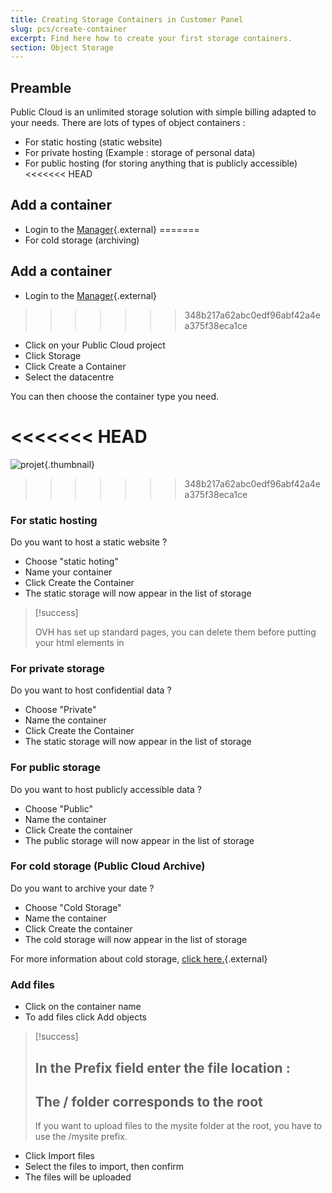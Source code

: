 ```yaml
---
title: Creating Storage Containers in Customer Panel
slug: pcs/create-container
excerpt: Find here how to create your first storage containers.
section: Object Storage
---
```



## Preamble
Public Cloud is an unlimited storage solution with simple billing adapted to your needs. There are lots of types of object containers :

- For static hosting (static website)
- For private hosting (Example : storage of personal data)
- For public hosting (for storing anything that is publicly accessible)
<<<<<<< HEAD


## Add a container
- Login to the [Manager](https://ca.ovh.com/auth){.external}
=======
- For cold storage (archiving)


## Add a container
- Login to the [Manager](https://www.ovh.com/manager/cloud){.external}
>>>>>>> 348b217a62abc0edf96abf42a4ea375f38eca1ce
- Click on your Public Cloud project
- Click Storage
- Click Create a Container
- Select the datacentre

You can then choose the container type you need.


<<<<<<< HEAD
=======
![projet](images/conteneur_en.png){.thumbnail}


>>>>>>> 348b217a62abc0edf96abf42a4ea375f38eca1ce
### For static hosting
Do you want to host a static website ?

- Choose "static hoting"
- Name your container
- Click Create the Container
- The static storage will now appear in the list of storage



> [!success]
>
> OVH has set up standard pages, you can delete them before putting your html elements in
> 


### For private storage
Do you want to host confidential data ?

- Choose "Private"
- Name the container
- Click Create the Container
- The static storage will now appear in the list of storage


### For public storage
Do you want to host publicly accessible data  ?

- Choose "Public"
- Name the container
- Click Create the container
- The public storage will now appear in the list of storage


### For cold storage (Public Cloud Archive)
Do you want to archive your date ?

- Choose "Cold Storage"
- Name the container
- Click Create the container
- The cold storage will now appear in the list of storage

For more information about cold storage, [click here.](https://www.ovh.com/fr/public-cloud/storage/cloud-archive/){.external}


### Add files
- Click on the container name
- To add files click Add objects



> [!success]
>
> In the Prefix field enter the file location :
> - 
> The / folder corresponds to the root
> - 
> If you want to upload files to the mysite folder at the root, you have to use the /mysite prefix.
> 
> 

- Click Import files
- Select the files to import, then confirm
- The files will be uploaded